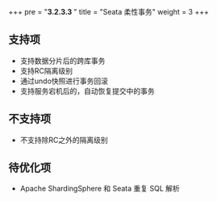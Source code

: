 +++
pre = "<b>3.2.3.3 </b>"
title = "Seata 柔性事务"
weight = 3
+++

## 支持项

* 支持数据分片后的跨库事务
* 支持RC隔离级别
* 通过undo快照进行事务回滚
* 支持服务宕机后的，自动恢复提交中的事务

## 不支持项

* 不支持除RC之外的隔离级别

## 待优化项

* Apache ShardingSphere 和 Seata 重复 SQL 解析
